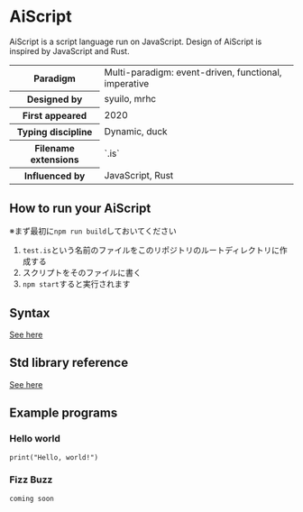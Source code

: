 # AiScript
AiScript is a script language run on JavaScript.
Design of AiScript is inspired by JavaScript and Rust.

<table>
	<tr>
		<th>Paradigm</th>
		<td>Multi-paradigm: event-driven, functional, imperative</td>
	</tr>
	<tr>
		<th>Designed by</th>
		<td>syuilo, mrhc</td>
	</tr>
	<tr>
		<th>First appeared</th>
		<td>2020</td>
	</tr>
	<tr>
		<th>Typing discipline</th>
		<td>Dynamic, duck</td>
	</tr>
	<tr>
		<th>Filename extensions</th>
		<td>`.is`</td>
	</tr>
	<tr>
		<th>Influenced by</th>
		<td>JavaScript, Rust</td>
	</tr>
</table>

## How to run your AiScript
※まず最初に`npm run build`しておいてください

1. `test.is`という名前のファイルをこのリポジトリのルートディレクトリに作成する
2. スクリプトをそのファイルに書く
3. `npm start`すると実行されます

## Syntax
[See here](./docs/syntax.md)

## Std library reference
[See here](./docs/std.md)

## Example programs
### Hello world
```
print("Hello, world!")
```

### Fizz Buzz
```
coming soon
```

